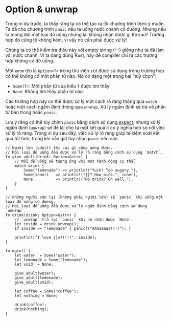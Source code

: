 # Option & unwrap

Trong ví dụ trước, ta thấy rằng ta có thể tạo ra lỗi chương trình theo ý muốn.
Ta đã cho chương trình `panic` nếu ta uống nước chanh có đường.
Nhưng nếu ta mong đợi một loại đồ uống nhưng lại không nhận được gì thì sao?
Trường hợp đó cũng tệ không kém, vì vậy nó cần phải được xử lý!

Chúng ta có thể kiểm tra điều này với empty string (`""`) giống như ta đã làm với nước chanh.
Vì ta đang dùng Rust, hãy để compiler chỉ ra các trường hợp không có đồ uống.

Một `enum` tên là `Option<T>` trong thư viện `std` được sử dụng trong trường hợp có thể không có một phần tử nào.
Nó có dạng một trong hai "tuỳ chọn":

* `Some(T)`: Một phần tử của kiểu `T` được tìm thấy
* `None`: Không tìm thấy phần tử nào.

Các trường hợp này có thể được xử lý một cách rõ ràng thông qua `match` hoặc một cách ngầm định thông qua
`unwrap`. Xử lý ngầm định sẽ trả về phần tử bên trong hoặc `panic`.

Lưu ý rằng có thể tùy chỉnh `panic` bằng cách sử dụng [expect][expect],
nhưng xử lý ngầm định (`unwrap`) sẽ để lại cho ta một kết quả ít có ý nghĩa hơn so với việc xử lý rõ ràng.
Trong ví dụ sau đây, việc xử lý rõ ràng giúp ta kiểm soát kết quả tốt hơn,
trong khi vẫn giữ tùy chọn `panic` nếu cần.

```rust,editable,ignore,mdbook-runnable
// Người lớn (adult) thì cái gì cũng uống được.
// Mọi loại đồ uống đều được xử lý rõ ràng bằng cách sử dụng `match`.
fn give_adult(drink: Option<&str>) {
    // Mỗi đồ uống sẽ tương ứng với một hành động cụ thể.
    match drink {
        Some("lemonade") => println!("Yuck! Too sugary."),
        Some(inner)   => println!("{}? How nice.", inner),
        None          => println!("No drink? Oh well."),
    }
}

// Những người còn lại (không phải người lớn) sẽ `panic` khi uống một loại đồ uống có đường.
// Mọi loại đồ uống đều được xử lý ngầm định bằng cách sử dụng `unwrap`.
fn drink(drink: Option<&str>) {
    // `unwrap` trả lại `panic` khi nó nhận được `None`.
    let inside = drink.unwrap();
    if inside == "lemonade" { panic!("AAAaaaaa!!!!"); }

    println!("I love {}s!!!!!", inside);
}

fn main() {
    let water  = Some("water");
    let lemonade = Some("lemonade");
    let void  = None;

    give_adult(water);
    give_adult(lemonade);
    give_adult(void);

    let coffee = Some("coffee");
    let nothing = None;

    drink(coffee);
    drink(nothing);
}
```

[expect]: https://doc.rust-lang.org/std/option/enum.Option.html#method.expect